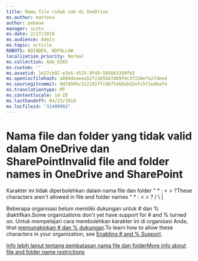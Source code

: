 ```yaml
---
title: Nama file tidak sah di OneDrive
ms.author: matteva
author: pebaum
manager: scotv
ms.date: 2/27/2018
ms.audience: Admin
ms.topic: article
ROBOTS: NOINDEX, NOFOLLOW
localization_priority: Normal
ms.collection: Adm_O365
ms.custom: ''
ms.assetid: 1e27cb97-e3e5-4533-9f49-585b63399fb5
ms.openlocfilehash: ab04deaeea52f2105b67d89fdc3f230efe2fdeed
ms.sourcegitcommit: 9d78905c512192ffc4675468abd2efc5f2e4baf4
ms.translationtype: MT
ms.contentlocale: id-ID
ms.lasthandoff: 04/23/2019
ms.locfileid: "32409982"
---
```

# <a name="invalid-file-and-folder-names-in-onedrive-and-sharepoint"></a><span data-ttu-id="8ade4-102">Nama file dan folder yang tidak valid dalam OneDrive dan SharePoint</span><span class="sxs-lookup"><span data-stu-id="8ade4-102">Invalid file and folder names in OneDrive and SharePoint</span></span>

<span data-ttu-id="8ade4-103">Karakter ini tidak diperbolehkan dalam nama file dan folder " \* : \< \> ?</span><span class="sxs-lookup"><span data-stu-id="8ade4-103">These characters aren't allowed in file and folder names " \* : \< \> ?</span></span> <span data-ttu-id="8ade4-104">/ \ |</span><span class="sxs-lookup"><span data-stu-id="8ade4-104"></span></span> 
  
<span data-ttu-id="8ade4-105">Beberapa organisasi belum memiliki dukungan untuk # dan % diaktifkan.</span><span class="sxs-lookup"><span data-stu-id="8ade4-105">Some organizations don't yet have support for # and % turned on.</span></span> <span data-ttu-id="8ade4-106">Untuk mempelajari cara membolehkan karakter ini di organisasi Anda, lihat [memungkinkan # dan % dukungan](https://go.microsoft.com/fwlink/?linkid=862611).</span><span class="sxs-lookup"><span data-stu-id="8ade4-106">To learn how to allow these characters in your organization, see [Enabling # and % Support](https://go.microsoft.com/fwlink/?linkid=862611).</span></span> 
  
[<span data-ttu-id="8ade4-107">Info lebih lanjut tentang pembatasan nama file dan folder</span><span class="sxs-lookup"><span data-stu-id="8ade4-107">More info about file and folder name restrictions</span></span>](https://go.microsoft.com/fwlink/?linkid=866430)
  

